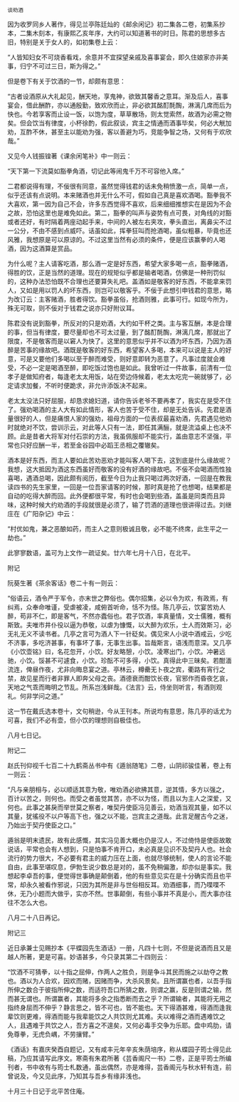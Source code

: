     谈劝酒 

   因为收罗同乡人著作，得见兰亭陈廷灿的《邮余闲记》初二集各二卷，初集系抄本，二集木刻本，有康熙乙亥年序，大约可以知道著书的时日。陈君的思想多古旧，特别是关于女人的，如初集卷上云：

   “人皆知妇女不可烧香看戏，余意并不宜探望亲戚及喜事宴会，即久住娘家亦非美事，归宁不可过三日，斯为得之。”

   但是卷下有关于饮酒的一节，却颇有意思：

   “古者设酒原从大礼起见，酬天地，享鬼神，欲致其馨香之意耳。渐及后人，喜事宴会，借此酬酢，亦以通殷勤，致欢欣而止，非必欲其酩酊酕醄，淋漓几席而后为快也。今若享客而止设一饭，以饱为度，草草散场，则太觉索然，故酒为必需之物矣。但会饮当有律度，小杯徐酌，假此叙谈，宾主之情通而酒事毕矣，何必大觥加劝，互酢不休，甚至主以能劝为强，客以善避为巧，竞能争智之场，又何有于欢欣哉。”

   又见今人钱振锽著《课余闲笔补》中一则云：

   “天下第一下流莫如豁拳角酒，切记此等闹鬼千万不可容他入席。”

   二君都说得有理，不佞很有同意，虽然觉得钱君的话未免稍愤激一点，简单一点，似乎还该有点说明。本来赌酒也并无什么不可，假如自己真是喜欢酒喝。豁拳我不大喜欢，第一因为自己不会，许多东西觉得不喜欢，后来细细推想实在是因为不会之故，恐怕这里也是难免如此。第二，豁拳的叫声与姿势有点可畏，对角线的对豁或者还好，有时隔着两座动起手来，中间的人被左右夹攻，拳头直出，离鼻尖不过一公分，不由不感到点威吓。话虽如此，挥拳狂叫而抢酒喝，虽似粗暴，毕竟也还风雅，我想原是可以原谅的。不过这里当然有必须的条件，便是应该赢拳的人喝酒，因为这酒算是赏品。

   为什么呢？主人请客吃酒，那么酒一定是好东西，希望大家多喝一点，豁拳赌酒，得胜的饮，正是当然的道理。现在的规矩似乎都是输者喝酒，仿佛是一种刑罚似的，这种办法恐怕既不合理也还要算失礼吧。盖酒如是敬客的好东西，不能拿来罚人，又如是用以罚人的坏东西，则岂可以敬客乎。不佞于此想引申钱君的意思，略为改订云：主客赌酒，胜者得饮。豁拳虽俗，抢酒则雅，此事可行。如现今所为，殊无可取，则不佞对于钱君之说亦只好附议耳。

   陈君没有说到豁拳，所反对的只是劝酒，大约如干杯之类。主与客互酬，本是合理的事，但当有律度，要尽量却也不可太过量，到了酩酊酕醄，淋漓几席，那就出了限度，不是敬客而是以窘人为快了。这里的意思似乎并不以酒为坏东西，乃因为酒醉是苦事的缘故吧。酒既是敬客的好东西，希望客人多喝，本来可以说是主人的好意，可是又要他们多喝以至于醉而难受，则好意即转为恶意了。凡事过度就会难受，不必一定是喝酒至醉，即吃饭过饱也是如此。我曾听过一件故事，前清有一位孝子是做知府者，每逢老太太用饭，站在旁边侍候着，老太太吃完一碗就够了，必定请求加餐，不听时便跪求，非允许添饭决不起来。

   老太太没法只好屈服，却恳求媳妇道，请你告诉老爷不要再孝了，我实在是受不住了。强劝喝酒的主人大有如此情形，客人也苦于受不住，却是无处告诉。先君是酒量很好的人，但是痛恨人家的强劝，祖母方面的一位表叔最喜劝酒，先君遇见他劝时就绝对不饮，尝训示云，对此等人只有一法，即任其满酾，就是流溢桌上也决不顾。此是昔者大将军对付石崇的方法，我虽佩服却不能实行，盖由意志不坚强，平常也只好应酬一半，若至金谷园中必蹈王丞相之覆辙矣。

   酒本是好东西，而主人要如此苦劝恶劝才能叫客人喝下去，这到底是什么缘故呢？我想，这大抵因为酒这东西虽好而敬客的没有好酒的缘故吧。不佞不会喝酒而性独喜喝，遇酒总喝，因此颇有阅历，截至今日为止我只喝过两次好酒，一回是在教我读四书的先生家里，一回是一位吾家请客的时候，那时真是抢了也想喝，结果都是自动的吃得大醉而回。此外便都很平常，有时也会喝到些酒，盖虽是同类而且异味，这种时候大约劝酒的手段就很是必须了，输了罚酒的道理也很讲得过去。刘继庄在《广阳杂记》中云：

   “村优如鬼，兼之恶酿如药，而主人之意则极诚且敬，必不能不终席，此生平之一劫也。”

   此寥寥数语，盖可为上文作一疏证矣。廿六年七月十八日，在北平。

   附记

   阮葵生著《茶余客话》卷二十有一则云：

   “俗语云，酒令严于军令，亦末世之弊俗也。偶尔招集，必以令为欢，有政焉，有纠焉，众奉命唯谨，受虐被凌，咸俯首听命，恬不为怪。陈几亭云，饮宴苦劝人醉，苟非不仁，即是客气，不然亦蠹俗也。君子饮酒，率真量情，文士儒雅，概有斯致。夫唯市井仆役以逼为恭敬，以虐为慷慨，以大醉为欢乐，士人而效斯习，必无礼无义不读书者。几亭之言可为酒人下一针砭矣。偶见宋人小说中酒戒云，少吃不济事，多吃济甚事，有事坏了事，无事生出事。旨哉斯言，语浅而意深。又几亭《小饮壶铭》曰，名花忽开，小饮。好友略憩，小饮。凌寒出门，小饮。冲暑远驰，小饮。馁甚不可遽食，小饮。珍酝不可多得，小饮。真得此中三昧矣。若酣湎流连，俾昼作夜，尤非向晦息宴之道。亭林云，樽罍无卜夜之宾，衢路有宵行之禁，故见星而行者非罪人即奔父母之丧。酒德衰而酣饮长夜，官邪作而昏夜乞哀，天地之气乖而晦明之节乱。所系岂浅鲜哉。《法言》云，侍坐则听言，有酒则观礼。何非学问之道。”

   这一节在戴氏选本卷十，文句稍逊，今从王刊本。所说均有意思，陈几亭的话尤为可喜，我们不必有壶，但小饮的理想则自极佳也。

   八月七日记。

   附记二

   赵氏刊仰视千七百二十九鹤斋丛书中有《遁翁随笔》二卷，山阴祁骏佳著，卷上有一则云：

   “凡与亲朋相与，必以顺适其意为敬，唯劝酒必欲拂其意，逆其情，多方以强之，百计以苦之，则何也。而受之者虽觉其苦，亦不以为怪，而且以为主人之深爱，又何也。此事之甚戾而举世莫之察者，唯契丹使臣冯见善云，劝酒当观其量，如不以其量，犹徭役不以户等高下也，强之以不能，岂宾主之道哉。此言足醒古今之迷，乃始出于契丹使臣之口。”

   遁翁是明末遗民，故有此感慨，其实冯见善大概也仍是汉人，不过倚恃是使臣故敢说话，平常也会有人想到，只是怕事不肯开口，未必真是见识不及契丹人也。社会流行的势力很大，不必要有君主的威力压在上面，也就尽够统制，使人的言论不能自由，此事至堪叹息，伊勃生说少数总是对的，虽不免稍偏激，却亦似是事实。我想起李卓吾的事，便觉得世事确是颠倒着，他的有些意见实在是十分确实而且也平常，却永久被看作邪说，只因为其所是非与世俗相反耳。劝酒细事，而乃喋喋不休，无乃小题而大做乎，实亦不然。世事颠倒，有些小事并不真是小，而大事亦往往不怎么大也。

   八月二十八日再记。

   附记三

   近日承兼士见赐抄本《平蝶园先生酒话》一册，凡四十七则，不但是说酒而且又是越人所著，更是可喜。妙语甚多，今只录其第二十四则云：

   “饮酒不可猜拳，以十指之屈伸，作两人之胜负，则是争斗其民而施之以劫夺之教也。酒以为人合欢，因欢而赌，因赌而争，大杀风景矣。且所谓赢也者，以吾手指所伸之数合于彼指所伸之数，而适符吾口所猜之数，则谓之赢，反是则谓之输，然而甚无谓也。所谓赢者，其能将多余之指悉断而去之乎？所谓输者，其能将无用之指终身屈而不伸乎？静言思之，皆不可也，皆不能也。天下得酒甚难，得酒而逢我辈饮则更难，得酒而能与我辈能饮之人共饮则尤其难。夫以难得之酒而遇难饮之人，且遇难于共饮之人，吾方喜之不遑矣，又何必毒手交争为乐耶。盘中鸡肋，请免尊拳，无虎负嵎，不劳攘臂。”

   《酒话》有嘉庆癸酉自题记，又有咸丰元年辛亥朱荫培序，称从蝶园子筠士得见此稿，乃应其请写此序文。寒斋有朱君所著《芸香阁尺一书》二卷，正是平筠士所编刊者，书中收有与筠士札数通，虽出偶然，亦是难得，芸香阁元与秋水轩有连，前曾说及，今又见此序，乃知其与吾乡有缘非浅也。

   十月三十日记于北平苦住庵。

